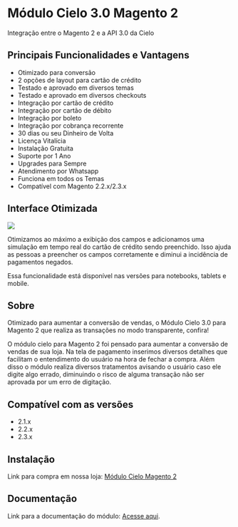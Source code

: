 # Módulo Cielo 3.0 Magento 2

Integração entre o Magento 2 e a API 3.0 da Cielo

## Principais Funcionalidades e Vantagens

* Otimizado para conversão
* 2 opções de layout para cartão de crédito
* Testado e aprovado em diversos temas
* Testado e aprovado em diversos checkouts
* Integração por cartão de crédito
* Integração por cartão de débito
* Integração por boleto
* Integração por cobrança recorrente
* 30 dias ou seu Dinheiro de Volta
* Licença Vitalícia
* Instalação Gratuita
* Suporte por 1 Ano
* Upgrades para Sempre
* Atendimento por Whatsapp
* Funciona em todos os Temas
* Compatível com Magento 2.2.x/2.3.x

## Interface Otimizada

<img src="https://www.modulomagento.com.br/plugin/wp-content/uploads/2019/12/cielo-magento2-exemplo-cartao-3.gif" />

Otimizamos ao máximo a exibição dos campos e adicionamos uma simulação em tempo real do cartão de crédito sendo preenchido. Isso ajuda as pessoas a preencher os campos corretamente e diminui a incidência de pagamentos negados.

Essa funcionalidade está disponível nas versões para notebooks, tablets e mobile.

## Sobre

Otimizado para aumentar a conversão de vendas, o Módulo Cielo 3.0 para Magento 2 que realiza as transações no modo transparente, confira!

O módulo cielo para Magento 2 foi pensado para aumentar a conversão de vendas de sua loja. Na tela de pagamento inserimos diversos detalhes que facilitam o entendimento do usuário na hora de fechar a compra. Além disso o módulo realiza diversos tratamentos avisando o usuário caso ele digite algo errado, diminuindo o risco de alguma transação não ser aprovada por um erro de digitação.

## Compatível com as versões

* 2.1.x
* 2.2.x
* 2.3.x

## Instalação

Link para compra em nossa loja: <a href="https://www.modulomagento.com.br/modulo-cielo-magento-2">Módulo Cielo Magento 2</a>

## Documentação

Link para a documentação do módulo: <a href="https://www.cursomagento.com.br/blog/cielo-magento/">Acesse aqui</a>.
